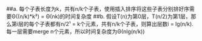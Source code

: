 ##a.
每个子表长度为k，共有n/k个子表，使用插入排序将这些子表分别排好序需要Θ((n/k)*k²) = Θ(nk)的时间复杂度
##b.
假设T(n)为第0层，T(n/2)为第1层，那么第i层的每个子表都有n/2¹ = k个元素，共有n/k个子表，则算出层数i = lg(n/k).
每一层需要merge n个元素，所以时间复杂度为Θ(nlg(n/k))
##
